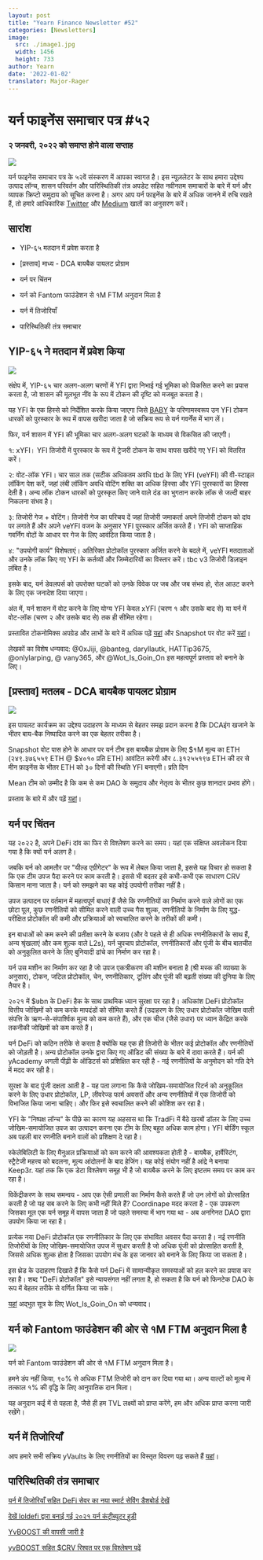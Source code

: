 ```yaml
---
layout: post
title: "Yearn Finance Newsletter #52"
categories: [Newsletters]
image:
  src: ./image1.jpg
  width: 1456
  height: 733
author: Yearn
date: '2022-01-02'
translator: Major-Rager 
---
```


# यर्न फाइनेंस समाचार पत्र #५२

### २ जनवरी, २०२२ को समाप्त होने वाला सप्ताह

![](/_posts/_newsletters/Yearn-Finance-Newsletter-52/cover.jpeg?w=880&h=440)

यर्न फाइनेंस समाचार पत्र के ५२वें संस्करण में आपका स्वागत है। इस न्यूज़लेटर के साथ हमारा उद्देश्य उत्पाद लॉन्च, शासन परिवर्तन और पारिस्थितिकी तंत्र अपडेट सहित नवीनतम समाचारों के बारे में यर्न और व्यापक क्रिप्टो समुदाय को सूचित करना है। अगर आप यर्न फाइनेंस के बारे में अधिक जानने में रुचि रखते हैं, तो हमारे आधिकारिक [Twitter](https://twitter.com/iearnfinance) और [Medium](https://medium.com/iearn) खातों का अनुसरण करें।

## सारांश

- YIP-६५ मतदान में प्रवेश करता है

- [प्रस्ताव] माध्य - DCA बायबैक पायलट प्रोग्राम

- यर्न पर चिंतन

- यर्न को Fantom फाउंडेशन से १M FTM अनुदान मिला है

- यर्न में तिजोरियाँ

- पारिस्थितिकी तंत्र समाचार

## YIP-६५ ने मतदान में प्रवेश किया

![](/_posts/_newsletters/Yearn-Finance-Newsletter-52/image2.jpg?w=980&h=871)

संक्षेप में, YIP-६५ चार अलग-अलग चरणों में YFI द्वारा निभाई गई भूमिका को विकसित करने का प्रयास करता है, जो शासन की मूलभूत नींव के रूप में टोकन की दृष्टि को मजबूत करता है।

यह YFI के एक हिस्से को निर्देशित करके किया जाएगा जिसे [BABY](https://yips.yearn.finance/YIPS/yip-56) के परिणामस्वरूप उन YFI टोकन धारकों को पुरस्कार के रूप में वापस खरीदा जाता है जो सक्रिय रूप से यर्न गवर्नेंस में भाग लें।

फिर, यर्न शासन में YFI की भूमिका चार अलग-अलग घटकों के माध्यम से विकसित की जाएगी।

१: xYFI। YFI तिजोरी में पुरस्कार के रूप में ट्रेजरी टोकन के साथ वापस खरीदे गए YFI को वितरित करें।

२: वोट-लॉक YFI। चार साल तक (सटीक अधिकतम अवधि tbd के लिए YFI (veYFI) की वी-स्टाइल लॉकिंग पेश करें, जहां लंबी लॉकिंग अवधि वोटिंग शक्ति का अधिक हिस्सा और YFI पुरस्कारों का हिस्सा देती है। अन्य लॉक टोकन धारकों को पुरस्कृत किए जाने वाले दंड का भुगतान करके लॉक से जल्दी बाहर निकलना संभव है।

३: तिजोरी गेज + वोटिंग। तिजोरी गेज का परिचय दें जहां तिजोरी जमाकर्ता अपने तिजोरी टोकन को दांव पर लगाते हैं और अपने veYFI वजन के अनुसार YFI पुरस्कार अर्जित करते हैं। YFI को साप्ताहिक गवर्निंग वोटों के आधार पर गेज के लिए आवंटित किया जाता है।

४: "उपयोगी कार्य" विशेषताएं। अतिरिक्त प्रोटोकॉल पुरस्कार अर्जित करने के बदले में, veYFI मतदाताओं और उनके लॉक किए गए YFI के कर्तव्यों और जिम्मेदारियों का विस्तार करें। tbc v3 तिजोरी डिज़ाइन लंबित है।

इसके बाद, यर्न डेवलपर्स को उपरोक्त घटकों को उनके विवेक पर जब और जब संभव हो, रोल आउट करने के लिए एक जनादेश दिया जाएगा।

अंत में, यर्न शासन में वोट करने के लिए योग्य YFI केवल xYFI (चरण १ और उसके बाद से) या यर्न में वोट-लॉक (चरण २ और उसके बाद से) तक ही सीमित रहेगा।

प्रस्तावित टोकनोमिक्स अपग्रेड और लाभों के बारे में अधिक पढ़ें [यहां](https://gov.yearn.finance/t/yip-65-evolving-yfi-tokenomics/11994) और Snapshot पर वोट करें [यहां](https://snapshot.org/#/ybaby.eth/proposal/0x8f7417fa5565d9f46e16618503e8808c36d51b2a9e8217a68c632d7c090d69d9)।

लेखकों का विशेष धन्यवाद: @0xJiji, @banteg, daryllautk, HATTip3675, @onlylarping, @ vany365, और @Wot_Is_Goin_On इस महत्वपूर्ण प्रस्ताव को बनाने के लिए।

## [प्रस्ताव] मतलब - DCA बायबैक पायलट प्रोग्राम

![](/_posts/_newsletters/Yearn-Finance-Newsletter-52/image4.jpg?w=1100&h=1092)

इस पायलट कार्यक्रम का उद्देश्य उदाहरण के माध्यम से बेहतर समझ प्रदान करना है कि DCAइंग खजाने के भीतर बाय-बैक निष्पादित करने का एक बेहतर तरीका है।

Snapshot वोट पास होने के आधार पर यर्न टीम इस बायबैक प्रोग्राम के लिए $१M मूल्य का ETH (२४९.३७६५५९ ETH @ $४०१० प्रति ETH) आवंटित करेगी और ८.३१२५५१९७ ETH की दर से मीन फ़ाइनेंस के भीतर ETH को ३० दिनों की स्थिति YFI बनाएगी। प्रति दिन

Mean टीम को उम्मीद है कि कम से कम DAO के समुदाय और नेतृत्व के भीतर कुछ शानदार प्रभाव होंगे।

प्रस्ताव के बारे में और पढ़ें [यहां](https://gov.yearn.finance/t/proposal-mean-dca-buyback-pilot-program/12065)।

## यर्न पर चिंतन

यह २०२२ है, अपने DeFi दांव का फिर से विश्लेषण करने का समय। यहां एक संक्षिप्त अवलोकन दिया गया है कि क्यों यर्न अलग है।

जबकि यर्न को आमतौर पर "यील्ड एग्रीगेटर" के रूप में लेबल किया जाता है, इससे यह विचार हो सकता है कि एक टीम उपज पैदा करने पर काम करती है। इससे भी बदतर इसे कभी-कभी एक साधारण CRV किसान माना जाता है। यर्न को समझने का यह कोई उपयोगी तरीका नहीं है।

उपज उत्पादन पर वर्तमान में महत्वपूर्ण बाधाएं हैं जैसे कि रणनीतियों का निर्माण करने वाले लोगों का एक छोटा पूल, कुछ रणनीतियों को सीमित करने वाली उच्च गैस शुल्क, रणनीतियों के निर्माण के लिए युद्ध-परीक्षित प्रोटोकॉल की कमी और प्रक्रियाओं को स्वचालित करने के तरीकों की कमी।

इन बाधाओं को कम करने की प्रतीक्षा करने के बजाय (और वे पहले से ही अधिक रणनीतिकारों के साथ हैं, अन्य श्रृंखलाएं और कम शुल्क वाले L2s), यर्न चुपचाप प्रोटोकॉल, रणनीतिकारों और पूंजी के बीच बातचीत को अनुकूलित करने के लिए बुनियादी ढांचे का निर्माण कर रहा है।

यर्न उस मशीन का निर्माण कर रहा है जो उपज एकत्रीकरण की मशीन बनाता है (श्री मस्क की व्याख्या के अनुसार), टोकन, जटिल प्रोटोकॉल, चेन, रणनीतिकार, टूलिंग और पूंजी की बढ़ती संख्या की दुनिया के लिए तैयार है।

२०२१ में $७bn के DeFi हैक के साथ प्राथमिक ध्यान सुरक्षा पर रहा है। अधिकांश DeFi प्रोटोकॉल वित्तीय जोखिमों को कम करके मापदंडों को सीमित करते हैं (उदाहरण के लिए उधार प्रोटोकॉल जोखिम वाली संपत्ति के ऋण-से-संपार्श्विक मूल्य को कम करते हैं), और एक चीज (जैसे उधार) पर ध्यान केंद्रित करके तकनीकी जोखिमों को कम करते हैं।

यर्न DeFi को कठिन तरीके से करता है क्योंकि यह एक ही तिजोरी के भीतर कई प्रोटोकॉल और रणनीतियों को जोड़ती है। अन्य प्रोटोकॉल उनके द्वारा किए गए ऑडिट की संख्या के बारे में दावा करते हैं। यर्न की yAcademy अगली पीढ़ी के ऑडिटर्स को प्रशिक्षित कर रही है - नई रणनीतियों के अनुमोदन को गति देने में मदद कर रही है।

सुरक्षा के बाद पूंजी दक्षता आती है - यह पता लगाना कि कैसे जोखिम-समायोजित रिटर्न को अनुकूलित करने के लिए उधार प्रोटोकॉल, LP, लीवरेज्ड फार्म अवसरों और अन्य रणनीतियों में एक तिजोरी को विभाजित किया जाना चाहिए। और फिर इसे स्वचालित करने की कोशिश कर रहा है।

YFI के "निष्पक्ष लॉन्च" के पीछे का कारण यह अहसास था कि TradFi में बैठे खरबों डॉलर के लिए उच्च जोखिम-समायोजित उपज का उत्पादन करना एक टीम के लिए बहुत अधिक काम होगा। YFI बोर्डिंग स्कूल अब पहली बार रणनीति बनाने वालों को प्रशिक्षण दे रहा है।

स्केलेबिलिटी के लिए मैनुअल प्रक्रियाओं को कम करने की आवश्यकता होती है - बायबैक, हार्वेस्टिंग, स्ट्रैटेजी महत्त्व को बदलना, मूल्य आंदोलनों के बाद हेजिंग। यह कोई संयोग नहीं है आंद्रे ने बनाया Keep3r. यहां तक कि एक डेटा विश्लेषण समूह भी है जो बायबैक करने के लिए इष्टतम समय पर काम कर रहा है।

विकेंद्रीकरण के साथ समन्वय - आप एक ऐसी प्रणाली का निर्माण कैसे करते हैं जो उन लोगों को प्रोत्साहित करती है जो यह सब करने के लिए कभी नहीं मिले हैं? Coordinape मदद करता है - एक उपकरण जिसका मूल एक यर्न समूह में वापस जाता है जो पहले समस्या में भाग गया था - अब अनगिनत DAO द्वारा उपयोग किया जा रहा है।

प्रत्येक नया DeFi प्रोटोकॉल एक रणनीतिकार के लिए एक संभावित अवसर पैदा करता है। नई रणनीति तिजोरीयों के लिए जोखिम-समायोजित उपज में सुधार करती है जो अधिक पूंजी को प्रोत्साहित करती है, जिससे अधिक शुल्क होता है जिसका उपयोग मंच के इस जानवर को बनाने के लिए किया जा सकता है।

इस थ्रेड के उदाहरण दिखाते हैं कि कैसे यर्न DeFi में सामान्यीकृत समस्याओं को हल करने का प्रयास कर रहा है। शब्द "DeFi प्रोटोकॉल" इसे न्यायसंगत नहीं लगता है, हो सकता है कि यर्न को फिनटेक DAO के रूप में बेहतर तरीके से वर्णित किया जा सके।

[यहां](https://twitter.com/Wot_Is_Goin_On/status/1477277152336916484) अद्भुत सूत्र के लिए Wot_Is_Goin_On को धन्यवाद।

## यर्न को Fantom फाउंडेशन की ओर से १M FTM अनुदान मिला है

![](image4.png)

यर्न को Fantom फाउंडेशन की ओर से १M FTM अनुदान मिला है।

हमने डंप नहीं किया, ९०% से अधिक FTM तिजोरी को दान कर दिया गया था। अन्य वाल्टों को मूल्य में तत्काल १% की वृद्धि के लिए आनुपातिक दान मिला।

यह अनुदान कई में से पहला है, जैसे ही हम TVL लक्ष्यों को प्राप्त करेंगे, हम और अधिक प्राप्त करना जारी रखेंगे।

## यर्न में तिजोरियाँ

आप हमारे सभी सक्रिय yVaults के लिए रणनीतियों का विस्तृत विवरण पढ़ सकते हैं [यहां](https://medium.com/yearn-state-of-the-vaults/the-vaults-at-yearn-9237905ffed3)।

## पारिस्थितिकी तंत्र समाचार

[यर्न में तिजोरियाँ सहित DeFi सेवर का नया स्मार्ट सेविंग डैशबोर्ड देखें](https://twitter.com/DeFiSaver/status/1476614075815809028?s=20)

[देखें loldefi द्वारा बनाई गई २०२१ यर्न कंट्रीब्यूटर हुडी](https://twitter.com/loldefi/status/1477062572595884032)

[YvBOOST की वापसी जारी है](https://twitter.com/wavey0x/status/1474946151006842884)

[yvBOOST सहित $CRV रिश्वत पर एक विश्लेषण पढ़ें](https://twitter.com/0xSEM/status/1475284063204388867)
